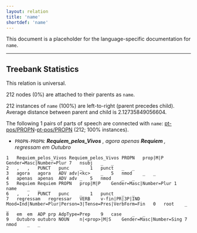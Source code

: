 ```yaml
---
layout: relation
title: 'name'
shortdef: 'name'
---
```


This document is a placeholder for the language-specific documentation
for `name`.

--------------------------------------------------------------------------------

## Treebank Statistics

This relation is universal.

212 nodes (0%) are attached to their parents as `name`.

212 instances of `name` (100%) are left-to-right (parent precedes child).
Average distance between parent and child is 2.12735849056604.

The following 1 pairs of parts of speech are connected with `name`: [pt-pos/PROPN]()-[pt-pos/PROPN]() (212; 100% instances).

* `PROPN-PROPN`: _<b>Requiem_pelos_Vivos</b> , agora apenas <b>Requiem</b> , regressam em Outubro_

~~~ conllu
1	Requiem_pelos_Vivos	Requiem_pelos_Vivos	PROPN	prop|M|P	Gender=Masc|Number=Plur	7	nsubj	_	_
2	,	,	PUNCT	punc	_	1	punct	_	_
3	agora	agora	ADV	adv|<kc>	_	5	nmod	_	_
4	apenas	apenas	ADV	adv	_	5	nmod	_	_
5	Requiem	Requiem	PROPN	prop|M|P	Gender=Masc|Number=Plur	1	name	_	_
6	,	,	PUNCT	punc	_	1	punct	_	_
7	regressam	regressar	VERB	v-fin|PR|3P|IND	Mood=Ind|Number=Plur|Person=3|Tense=Pres|VerbForm=Fin	0	root	_	_
8	em	em	ADP	prp	AdpType=Prep	9	case	_	_
9	Outubro	outubro	NOUN	n|<prop>|M|S	Gender=Masc|Number=Sing	7	nmod	_	_
~~~


